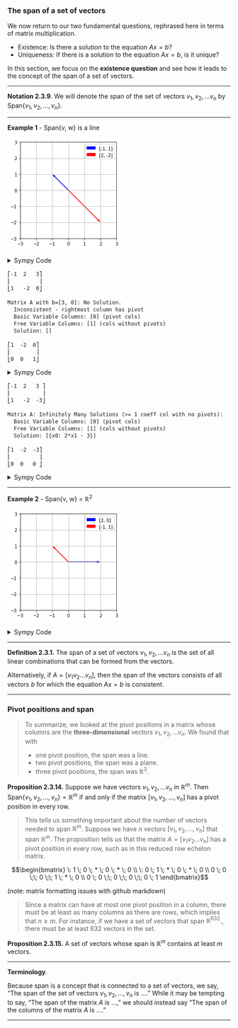 ### The span of a set of vectors

We now return to our two fundamental questions, rephrased here in terms of matrix multiplication.
- Existence: Is there a solution to the equation $Ax = b$?
- Uniqueness: If there is a solution to the equation $Ax = b$, is it unique?

In this section, we focus on the **existence question** and see how it leads to the concept of the span of a set of vectors.

---

**Notation 2.3.9**.  We will denote the span of the set of vectors $v_1, v_2, ... v_n$ by Span$`\{v_1, v_2, ..., v_n\}.`$

---
**Example 1** - Span{v, w} is a line

![Span is a line](../images/span_is_a_line.png)

<details>
 <summary>Sympy Code</summary>
 
```python
import matplotlib.pyplot as plt

# Define the points
points = [[-1, 2], [1, -2]]

# Extract x and y coordinates
x_coords = [point[0] for point in points]
y_coords = [point[1] for point in points]

# Create a figure and axis
fig, ax = plt.subplots()

# Plot arrows from the origin to each point
ax.quiver(0, 0, x_coords[0], y_coords[0], angles='xy', scale_units='xy', scale=1, color='blue', label=points[0])
ax.quiver(0, 0, x_coords[1], y_coords[1], angles='xy', scale_units='xy', scale=1, color='red', label=points[1])

# Set limits
ax.set_xlim([-3, 3])
ax.set_ylim([-3, 3])

# Set aspect ratio
ax.set_aspect('equal')

# Add grid
ax.grid(True)

# Add legend
ax.legend()

# Show plot
plt.show()
```
</details>


```text
⎡-1  2   3⎤
⎢         ⎥
⎣1   -2  0⎦

Matrix A with b=[3, 0]: No Solution.
  Inconsistent - rightmost column has pivot
  Basic Variable Columns: [0] (pivot cols)
  Free Variable Columns: [1] (cols without pivots)
  Solution: []

⎡1  -2  0⎤
⎢        ⎥
⎣0  0   1⎦
```

<details>
 <summary>Sympy Code</summary>
 
```python
 A = Matrix([
    [-1, 2, 3],
    [1, -2, 0],
])

pprint(A)
print()
print("Matrix A with b=[3, 0]:", solution_details(A))
pprint(A.rref()[0])
```

</details>

```text
⎡-1  2   3 ⎤
⎢          ⎥
⎣1   -2  -3⎦

Matrix A: Infinitely Many Solutions (>= 1 coeff col with no pivots):
  Basic Variable Columns: [0] (pivot cols)
  Free Variable Columns: [1] (cols without pivots)
  Solution: [{x0: 2*x1 - 3}]

⎡1  -2  -3⎤
⎢         ⎥
⎣0  0   0 ⎦
```

<details>
 <summary>Sympy Code</summary>
 
```python
A = Matrix([
    [-1, 2, 3],
    [1, -2, -3],
])

pprint(A)
print()
print("Matrix A:", solution_details(A))
pprint(A.rref()[0])
```

</details>

---
**Example 2** - Span{v, w} = $ℝ^2$

![Span is R2](../images/span_is_r2.png)

<details>
 <summary>Sympy Code</summary>
 
```python
import matplotlib.pyplot as plt

# Define the points
points = [[2, 0], [-1, 1]]

# Extract x and y coordinates
x_coords = [point[0] for point in points]
y_coords = [point[1] for point in points]

# Create a figure and axis
fig, ax = plt.subplots()

# Plot arrows from the origin to each point
ax.quiver(0, 0, x_coords[0], y_coords[0], angles='xy', scale_units='xy', scale=1, color='blue', label=points[0])
ax.quiver(0, 0, x_coords[1], y_coords[1], angles='xy', scale_units='xy', scale=1, color='red', label=points[1])

# Set limits
ax.set_xlim([-3, 3])
ax.set_ylim([-3, 3])

# Set aspect ratio
ax.set_aspect('equal')

# Add grid
ax.grid(True)

# Add legend
ax.legend()

# Show plot
plt.show()
```
</details>

---

**Definition 2.3.1.**  The span of a set of vectors $v_1, v_2, ... v_n$ is the set of all linear combinations that can be formed from the vectors.

Alternatively, if  $A = [ v_1 v_2 ... v_n ]$, then the span of the vectors consists of all vectors $b$ for which the equation $Ax = b$ is consistent.

---

### Pivot positions and span

> To summarize, we looked at the pivot positions in a matrix whose columns are the **three-dimensional** vectors $v_1, v_2, ... v_n$. We found that with
> - one pivot position, the span was a line.
> - two pivot positions, the span was a plane.
> - three pivot positions, the span was $`ℝ^3`$.

**Proposition 2.3.14.**  Suppose we have vectors $v_1, v_2, ... v_n$ in $`ℝ^m`$. Then Span$`\{v_1, v_2, ..., v_n\} = ℝ^m`$ if and only if the matrix $[ v_1, v_2, ..., v_n ]$ has a pivot position in every row.

> This tells us something important about the number of vectors needed to span $`ℝ^m`$. Suppose we have $n$ vectors $[ v_1, v_2, ..., v_n ]$ that span $`ℝ^m`$. The proposition tells us that the matrix $A = [ v_1 v_2 ... v_n ]$ has a pivot position in every row, such as in this reduced row echelon matrix.

```math
\begin{bmatrix}
\: 1 \; 0 \; * \; 0 \; * \; 0 \\
\: 0 \; 1 \; * \; 0 \; * \; 0 \\
0 \; 0 \;\;  0 \;\;  1 \; * \; 0 \\ 
0 \; 0 \;\;  0 \;\;  0 \;\;  0 \; 1 
\end{bmatrix}
```
(note: matrix formatting issues with github markdown)

> Since a matrix can have at most one pivot position in a column, there must be at least as many columns as there are rows, which implies that $`n\geq m`$. For instance, if we have a set of vectors that span $`ℝ^{632}`$., there must be at least 632 vectors in the set.


**Proposition 2.3.15.**  A set of vectors whose span is $`ℝ^m`$ contains at least $m$ vectors.

 ---

 **Terminology**.

Because span is a concept that is connected to a set of vectors, we say, “The span of the set of vectors 
$v_1, v_2, ..., v_n$ is ....” While it may be tempting to say, “The span of the matrix $A$ is ...,” we should instead say “The span of the columns of the matrix $A$ is ....”

---
